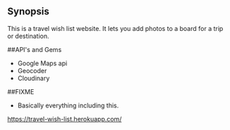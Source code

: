 ## Synopsis
This is a travel wish list website. It lets you add photos to a board for a trip or destination.

##API's and Gems
- Google Maps api
- Geocoder
- Cloudinary

##FIXME
- Basically everything including this.

https://travel-wish-list.herokuapp.com/
